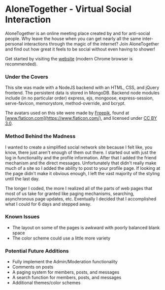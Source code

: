 # AloneTogether - Virtual Social Interaction
AloneTogether is an online meeting place created by and for anti-social people. Why leave the house when you can get nearly all the same inter-personal interactions through the magic of the internet? Join AloneTogether and find out how great it feels to be social without even having to shower!

Get started by visiting the [website](https://alonetogether.herokuapp.com/) (modern Chrome browser is recommended).

### Under the Covers
This site was made with a NodeJS backend with an HTML, CSS, and jQuery frontend. The persistent data is stored in MongoDB. Backend node modules include (in no particular order) express, ejs, mongoose, express-session, serve-favicon, memorystore, method-override, and bcrypt.

The avatars used on this site were made by [Freepik](http://www.freepik.com/), found at [www.flaticon.com](https://www.flaticon.com/), and licensed under [CC BY 3.0](http://creativecommons.org/licenses/by/3.0/).

### Method Behind the Madness
I wanted to create a simplified social network site because I felt like, you know, there just aren't enough of them out there. I started out with just the log in functionality and the profile information. After that I added the friend mechanism and the direct messages. Unfortunately that didn't really make much of a site so I added the ability to post to your profile page. If looking at the page didn't make it obvious enough, I left the vast majority of the styling until the last day.

The longer I coded, the more I realized all of the parts of web pages that most of us take for granted like paging mechanisms, searching, asynchronous page updates, etc. Eventually I decided that I accomplished what I could for 6 days and stepped away.

### Known Issues
* The layout on some of the pages is awkward with poorly balanced blank space
* The color scheme could use a little more variety

### Potential Future Additions
* Fully implement the Admin/Moderation functionality
* Comments on posts
* A paging system for members, posts, and messages
* A search function for members, posts, and messages
* Additional themes/color schemes
